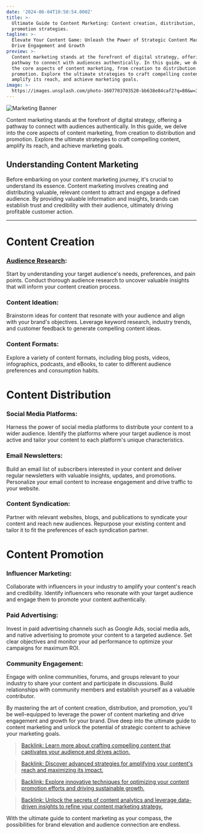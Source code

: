 ```yaml
---
date: '2024-06-04T10:50:54.000Z'
title: >-
  Ultimate Guide to Content Marketing: Content creation, distribution, and
  promotion strategies.
tagline: >-
  Elevate Your Content Game: Unleash the Power of Strategic Content Marketing to
  Drive Engagement and Growth
preview: >-
  Content marketing stands at the forefront of digital strategy, offering a
  pathway to connect with audiences authentically. In this guide, we delve into
  the core aspects of content marketing, from creation to distribution and
  promotion. Explore the ultimate strategies to craft compelling content,
  amplify its reach, and achieve marketing goals.
image: >-
  https://images.unsplash.com/photo-1607703703520-bb638e84caf2?q=80&w=3540&auto=format&fit=crop&ixlib=rb-4.0.3&ixid=M3wxMjA3fDB8MHxwaG90by1wYWdlfHx8fGVufDB8fHx8fA%3D%3D
---
```


![Marketing Banner](https://images.unsplash.com/photo-1563986768494-4dee2763ff3f?q=80&w=3540&auto=format&fit=crop&ixlib=rb-4.0.3&ixid=M3wxMjA3fDB8MHxwaG90by1wYWdlfHx8fGVufDB8fHx8fA%3D%3D)

Content marketing stands at the forefront of digital strategy, offering a pathway to connect with audiences authentically. In this guide, we delve into the core aspects of content marketing, from creation to distribution and promotion. Explore the ultimate strategies to craft compelling content, amplify its reach, and achieve marketing goals.

## Understanding Content Marketing
Before embarking on your content marketing journey, it's crucial to understand its essence. Content marketing involves creating and distributing valuable, relevant content to attract and engage a defined audience. By providing valuable information and insights, brands can establish trust and credibility with their audience, ultimately driving profitable customer action.

___
# Content Creation
### [Audience Research](https://marketinginsidergroup.com/content-marketing/the-complete-guide-to-audience-research-segmentation-and-targeting/):
Start by understanding your target audience's needs, preferences, and pain points. Conduct thorough audience research to uncover valuable insights that will inform your content creation process.

### Content Ideation:
Brainstorm ideas for content that resonate with your audience and align with your brand's objectives. Leverage keyword research, industry trends, and customer feedback to generate compelling content ideas.

### Content Formats:
Explore a variety of content formats, including blog posts, videos, infographics, podcasts, and eBooks, to cater to different audience preferences and consumption habits.

# Content Distribution
### Social Media Platforms:
Harness the power of social media platforms to distribute your content to a wider audience. Identify the platforms where your target audience is most active and tailor your content to each platform's unique characteristics.

### Email Newsletters:
Build an email list of subscribers interested in your content and deliver regular newsletters with valuable insights, updates, and promotions. Personalize your email content to increase engagement and drive traffic to your website.

### Content Syndication:
Partner with relevant websites, blogs, and publications to syndicate your content and reach new audiences. Repurpose your existing content and tailor it to fit the preferences of each syndication partner.

# Content Promotion
### Influencer Marketing:
Collaborate with influencers in your industry to amplify your content's reach and credibility. Identify influencers who resonate with your target audience and engage them to promote your content authentically.

### Paid Advertising:
Invest in paid advertising channels such as Google Ads, social media ads, and native advertising to promote your content to a targeted audience. Set clear objectives and monitor your ad performance to optimize your campaigns for maximum ROI.

### Community Engagement:
Engage with online communities, forums, and groups relevant to your industry to share your content and participate in discussions. Build relationships with community members and establish yourself as a valuable contributor.

By mastering the art of content creation, distribution, and promotion, you'll be well-equipped to leverage the power of content marketing and drive engagement and growth for your brand. Dive deep into the ultimate guide to content marketing and unlock the potential of strategic content to achieve your marketing goals.

>[Backlink: Learn more about crafting compelling content that captivates your audience and drives action.](https://www.example.com/compelling-content-guide)

>[Backlink: Discover advanced strategies for amplifying your content's reach and maximizing its impact.](https://www.example.com/amplifying-content-guide)

>[Backlink: Explore innovative techniques for optimizing your content promotion efforts and driving sustainable growth.](https://www.example.com/optimizing-content-promotion-guide)

>[Backlink: Unlock the secrets of content analytics and leverage data-driven insights to refine your content marketing strategy.](https://www.example.com/content-analytics-guide)

With the ultimate guide to content marketing as your compass, the possibilities for brand elevation and audience connection are endless.







